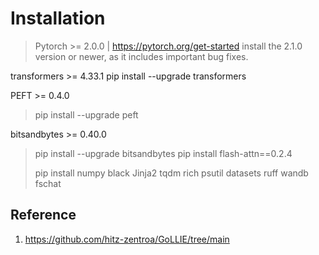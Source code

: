 # Installation

> Pytorch >= 2.0.0 | https://pytorch.org/get-started
 install the 2.1.0 version or newer, as it includes important bug fixes.

transformers >= 4.33.1
pip install --upgrade transformers

PEFT >= 0.4.0
> pip install --upgrade peft

bitsandbytes >= 0.40.0
> pip install --upgrade bitsandbytes
> pip install flash-attn==0.2.4
>
> pip install numpy black Jinja2 tqdm rich psutil datasets ruff wandb fschat


## Reference
1. https://github.com/hitz-zentroa/GoLLIE/tree/main
